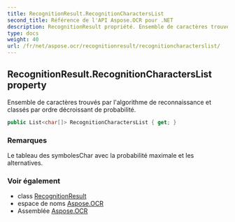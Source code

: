 ```yaml
---
title: RecognitionResult.RecognitionCharactersList
second_title: Référence de l'API Aspose.OCR pour .NET
description: RecognitionResult propriété. Ensemble de caractères trouvés par lalgorithme de reconnaissance et classés par ordre décroissant de probabilité.
type: docs
weight: 40
url: /fr/net/aspose.ocr/recognitionresult/recognitioncharacterslist/
---
```

## RecognitionResult.RecognitionCharactersList property

Ensemble de caractères trouvés par l'algorithme de reconnaissance et classés par ordre décroissant de probabilité.

```csharp
public List<char[]> RecognitionCharactersList { get; }
```

### Remarques

Le tableau des symbolesChar avec la probabilité maximale et les alternatives.

### Voir également

* class [RecognitionResult](../)
* espace de noms [Aspose.OCR](../../recognitionresult/)
* Assemblée [Aspose.OCR](../../../)


